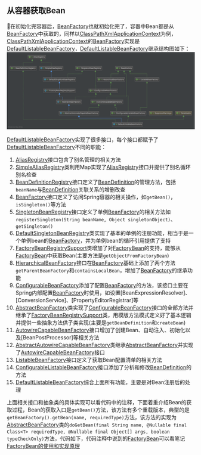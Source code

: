 ## 从容器获取Bean

在初始化完容器后，[BeanFactory]也就初始化完了，容器中Bean都是从[BeanFactory]中获取的，同样以[ClassPathXmlApplicationContext]为例，[ClassPathXmlApplicationContext]的[BeanFactory]实现是[DefaultListableBeanFactory]，[DefaultListableBeanFactory]继承结构图如下：
![DefaultListableBeanFactory继承结构图](../../img/DefaultListableBeanFactory.png)

[DefaultListableBeanFactory]实现了很多接口，每个接口都赋予了[DefaultListableBeanFactory]不同的职能：
1. [AliasRegistry]接口包含了别名管理的相关方法
2. [SimpleAliasRegistry]类利用Map实现了[AliasRegistry]接口并提供了别名循环别名检查
3. [BeanDefinitionRegistry]接口定义了[BeanDefinition]的管理方法，包括`beanName`与[BeanDefinition]关联关系的增删改查
4. [BeanFactory]接口定义了访问Spring容器的相关操作，如`getBean()`，`isSingleton()`等方法
5. [SingletonBeanRegistry]接口定义了单例[BeanFactory]的相关方法如`registerSingleton(String beanName, Object singletonObject)`、`getSingleton()`
6. [DefaultSingletonBeanRegistry]类实现了基本的单例的注册功能，相当于是一个单例bean的[BeanFactory]，并为单例bean的循环引用提供了支持
7. [FactoryBeanRegistrySupport]类增加了对[FactoryBean]的支持，能够从[FactoryBean]中获取Bean(主要方法是`getObjectFromFactoryBean`)
8. [HierarchicalBeanFactory]接口在[BeanFactory]基础上添加了两个方法`getParentBeanFactory`和`containsLocalBean`，增加了[BeanFactory]的继承功能
9. [ConfigurableBeanFactory]添加了配置[BeanFactory]的方法，该接口主要在Spring内部配置[BeanFactory]时使用，如设置[BeanExpressionResolver]、[ConversionService]、[PropertyEditorRegistrar]等
10. [AbstractBeanFactory]类实现了[ConfigurableBeanFactory]接口的全部方法并继承了[FactoryBeanRegistrySupport]类，用模版方法模式定义好了基本逻辑并提供一些抽象方法供子类实现(主要是`getBeanDefinition`和`createBean`)
11. [AutowireCapableBeanFactory]接口增加了创建Bean、自动注入、初始化以及[BeanPostProcessor]等相关方法
12. [AbstractAutowireCapableBeanFactory]类继承[AbstractBeanFactory]并实现了[AutowireCapableBeanFactory]接口
13. [ListableBeanFactory]接口定义了获取Bean配置清单的相关方法
14. [ConfigurableListableBeanFactory]接口添加了分析和修改[BeanDefinition]的方法
15. [DefaultListableBeanFactory]综合上面所有功能，主要是对Bean注册后的处理

上面相关接口和抽象类的具体实现可以看代码中的注释，下面着重介绍Bean的获取过程，Bean的获取入口是`getBean()`方法，该方法有多个重载版本，典型的是`getBeanFactory().getBean(name, requiredType)`方法，该方法的实现为[AbstractBeanFactory]类的`doGetBean(final String name, @Nullable final Class<T> requiredType, @Nullable final Object[] args, boolean typeCheckOnly)`方法，代码如下，代码注释中说到的[FactoryBean]可以看笔记[FactoryBean的使用和实现原理](FactoryBean的使用和实现原理)

[ClassPathXmlApplicationContext]: aaa
[XmlBeanDefinitionReader]: aaa
[BeanDefinitionRegistry]: aaa
[DefaultListableBeanFactory]: aaa
[AliasRegistry]: aaa
[SimpleAliasRegistry]: aaa
[BeanDefinitionRegistry]: aaa
[BeanDefinition]: aaa
[BeanFactory]: aaa
[SingletonBeanRegistry]: aaa
[DefaultSingletonBeanRegistry]: aaa
[FactoryBeanRegistrySupport]: aaa
[FactoryBean]: aaa
[HierarchicalBeanFactory]: aaa
[ConfigurableBeanFactory]: aaa
[AbstractBeanFactory]: aaa
[AutowireCapableBeanFactory]: aaa
[AbstractAutowireCapableBeanFactory]: aaa
[ListableBeanFactory]: aaa
[ConfigurableListableBeanFactory]: aaa